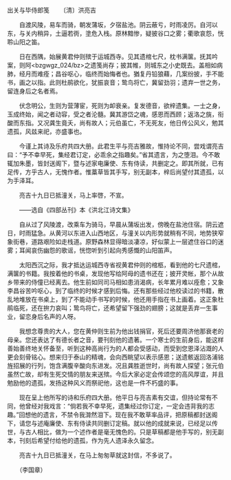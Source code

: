 出关与毕侍郎笺
　　〔清〕洪亮吉

　　自渡风陵，易车而骑，朝发蒲坂，夕宿盐池。阴云蔽亏，时雨凌厉。自河以东，与关内稍异，土逼若衖，塗危入栈。原林黯惨，疑披谷口之雾；衢歌哀怨，恍聆山阳之笛。

　　日在西隅，始展黄君仲则殡于运城西寺。见其遗棺七尺，枕书满箧。抚其吟案，则阿<bzgwgz_024/bz>之遗笺尚存；披其帷，则城东之小史既去。盖相如病肺，经月而难痊；昌谷呕心，临终而始悔者也。猶复丹铅狼藉，几案纷披，手不能书，画之以指。此则杜鹃欲化，犹振哀音；鸷鸟将亡，冀留劲羽；遗弃一世之务，留连身后之名者焉。 

　　伏念明公，生则为营薄宦，死则为卹衰亲。复发德音，欲梓遗集。一士之身，玉成终始，闻之者动容，受之者沦髓。冀其游岱之魂，感恩而西顾；返洛之旐，衔酸而东指。又况龚生竟夭，尚有故人；元伯虽亡，不无死友，他日传公风义，勉其遗孤，风兹来祀，亦盛事也。

　　今谨上其诗及乐府共四大册。此君生平与亮吉雅故，惟持论不同，尝戏谓亮吉曰：“予不幸早死，集经君订定，必乖余之指趣矣。”省其遗言，为之堕泪。今不敢辄加朱墨，皆封送阁下，暨与述家电廉使、东有侍读，共删定之。即其所就，已有足传，方乎古人，无愧作者。惟藁草皆其手写，别无副本，梓后尚望付其遗孤，以为手泽耳。

　　亮吉十九日已抵潼关，马上率啓，不宣。

　　——选自《四部丛刊》本《洪北江诗文集》　

　　自从过了风陵渡，改乘车为骑马，早晨从蒲坂出发，傍晚在盐池住宿。阴云遮日，时雨猛急。从黄河以东进入山西地区，与潼关以内形势就稍有不同，地势狭窄象街巷，道路艰险如走栈道。原野森林显得暗淡凄凉，好似蒙上一层遮住谷口的迷雾；耳闻哀伤幽怨的歌谣，恍惚听到引起向秀感慨的山阳笛声。

　　太阳西沉之际，我才抵达运城西寺省视黄君仲则的棺柩，看到他的七尺遗棺，满箧的书籍。我按着他的书桌，发现他写给阿母的遗书还在；披开灵帐，那个从故乡带来的侍僮已经离去。他生前如同司马相如患消渴病，长年累月难以痊愈；又象李昌谷苦吟呕心，到了临终的时候才感到后悔。还有那些经过他校读过的书籍，散乱地堆放在书桌上，到了不能动手书写的时候，他还用手指在书上画着。这正象杜鹃临死，还在拚力哀叫；鸷鸟将亡，还希望留下强劲的翅膀；这就是丢弃一生事业，留恋身后名声的人呀。

　　我想念尊贵的大人，您在黄仲则生前为他出钱捐官，死后还要周济他那衰老的母亲。您还表达了有德长者之音，要刊刻他的遗著。一个寒士的生前身后，能这样善始善终地关怀备至，听到这种高尚行为的人都会受感动，而受到您恩泽沾溉的人更会刻骨铭心。想来归于泰山的精魂，会向西眺望以表示感恩；送遗骸返回洛浦铭旌招展的行列，饱含满腹辛酸向东进发。况且龚胜逝世时，尚有故人探望；张元伯虽然亡故，却有生死交情的朋友来送殡。今后大家必定会传颂您的高风厚谊，并且勉励他的遗孤，发扬这种风义而祭祀他，这也是一件不朽盛的事。

　　现在呈上他所写的诗和乐府四大册。他平日与亮吉素有交谊，但持论常有不同，他曾经对我戏言：“倘若我不幸早死，遗集经过你订定，一定会违背我的志趣。”回想他的遗言，不禁令我潸然泪下。现在我不敢草率品评，把原稿都封送阁下，请您与述庵廉使、东有侍读共同删订定稿。就以他的成就来说，已经足以传世，与古人相比，做为一个述作者是毫无愧色的。只是草稿都是他手写的，别无副本，刊刻后希望付给他的遗孤，作为先人遗泽永久留念。

　　亮吉十九日已抵潼关，在马上匆匆草就这封信，不多说了。

　　（李国章） 


